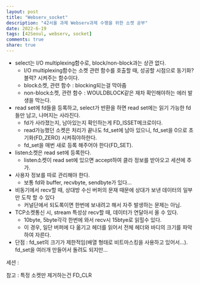 ```yaml
---
layout: post
title: "Webserv_socket"
description: "42서울 과제 Webserv과제 수행을 위한 소켓 공부"
date: 2022-6-19
tags: [42Seoul, webserv, socket]
comments: true
share: true
---
```


- select는 I/O multiplexing함수로, block/non-block과는 상관 없다.
    - I/O multiplexing함수는 소켓 관련 함수를 호출할 때, 성공할 시점으로 동기화?블럭? 시켜주는 함수이다.
    - block소켓, 관련 함수 : blocking되는걸 막아줌
    - non-block소켓, 관련 함수 : WOULDBLOCK같은 재차 확인해야하는 에러 발생을 막는다.
- read set에 fd들을 등록하고, select가 반환을 하면 read set에는 읽기 가능한 fd들만 남고, 나머지는 사라진다.
    - fd가 사라졌는지, 남아있는지 확인하는게 FD_ISSET메크로이다.
    - read가능했던 소켓은 처리가 끝나도 fd_set에 남아 있으니, fd_set을 0으로 초기화(FD_ZERO) 시켜줘야하한다.
    - fd_set을 매번 새로 등록 해주어야 한다(FD_SET).
- listen소켓은 read set에 등록한다.
    - listen소켓이 read set에 있으면 accept하여 클라 정보를 받아오고 세션에 추가.
- 사용자 정보를 따로 관리해야 한다. 
    - 보통 fd와 buffer, recvbyte, sendbyte가 있다...
- 비동기에서 recv할 때, 상대방 수신 버퍼의 문재 때문에 상대가 보낸 데이터의 일부만 도착 할 수 있다
    - 커널단에서 되도록이면 한번에 보내려고 해서 자주 발생하는 문제는 아님.
- TCP소켓통신 시, stream 특성상 recv할 때, 데이터가 연달아서 올 수 있다.
    - 10byte, 5byte각각 한번에 와서 recv시 15btye로 읽힐수 있다.
    - 이 경우, 일단 버퍼에 다 옮기고 헤더를 읽어서 전체 헤더와 바디의 크기를 파악하여 자른다.
- 단점 : fd_set의 크기가 제한적임(배열 형태로 비트마스킹을 사용하고 있어서...). fd_set을 여러개 만들어서 돌려도 되지만...

세션 : 

참고 : 특정 소켓만 제거하는건 FD_CLR
